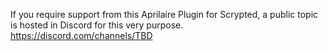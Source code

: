 If you require support from this Aprilaire Plugin for Scrypted, a public topic is hosted in Discord for this very purpose. https://discord.com/channels/TBD
